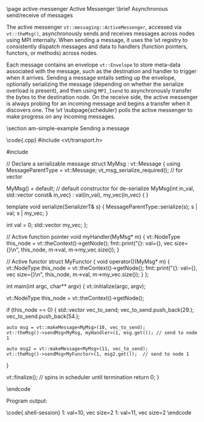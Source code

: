 
\page active-messenger Active Messenger
\brief Asynchronous send/receive of messages

The active messenger `vt::messaging::ActiveMessenger`, accessed via
`vt::theMsg()`, asynchronously sends and receives messages across nodes using
MPI internally. When sending a message, it uses the \vt registry to consistently
dispatch messages and data to handlers (function pointers, functors, or methods)
across nodes.

Each message contains an envelope `vt::Envelope` to store meta-data associated
with the message, such as the destination and handler to trigger when it
arrives. Sending a message entails setting up the envelope, optionally
serializing the message (depending on whether the serialize overload is
present), and then using `MPI_Isend` to asynchronously transfer the bytes to the
destination node. On the receive side, the active messenger is always probing
for an incoming message and begins a transfer when it discovers one. The \vt
\subpage{scheduler} polls the active messenger to make progress on any incoming
messages.

\section am-simple-example Sending a message

\code{.cpp}
#include <vt/transport.h>

#include <vector>

// Declare a serializable message
struct MyMsg : vt::Message {
  using MessageParentType = vt::Message;
  vt_msg_serialize_required(); // for vector

  MyMsg() = default; // default constructor for de-serialize
  MyMsg(int in_val, std::vector<double> const& in_vec)
    : val(in_val),
      my_vec(in_vec)
  { }

  template <typename SerializerT>
  void serialize(SerializerT& s) {
    MessageParentType::serialize(s);
    s | val;
    s | my_vec;
  }

  int val = 0;
  std::vector<double> my_vec;
};

// Active function pointer
void myHandler(MyMsg* m) {
  vt::NodeType this_node = vt::theContext()->getNode();
  fmt::print("{}: val={}, vec size={}\n", this_node, m->val, m->my_vec.size());
}

// Active functor
struct MyFunctor {
  void operator()(MyMsg* m) {
    vt::NodeType this_node = vt::theContext()->getNode();
    fmt::print("{}: val={}, vec size={}\n", this_node, m->val, m->my_vec.size());
  }
};

int main(int argc, char** argv) {
  vt::initialize(argc, argv);

  vt::NodeType this_node = vt::theContext()->getNode();

  if (this_node == 0) {
    std::vector<double> vec_to_send;
    vec_to_send.push_back(29.);
    vec_to_send.push_back(54.);

    auto msg = vt::makeMessage<MyMsg>(10, vec_to_send);
    vt::theMsg()->sendMsg<MyMsg, myHandler>(1, msg.get()); // send to node 1

    auto msg2 = vt::makeMessage<MyMsg>(11, vec_to_send);
    vt::theMsg()->sendMsg<MyFunctor>(1, msg2.get());  // send to node 1
  }

  vt::finalize(); // spins in scheduler until termination
  return 0;
}

\endcode

Program output:

\code{.shell-session}
1: val=10, vec size=2
1: val=11, vec size=2
\endcode
